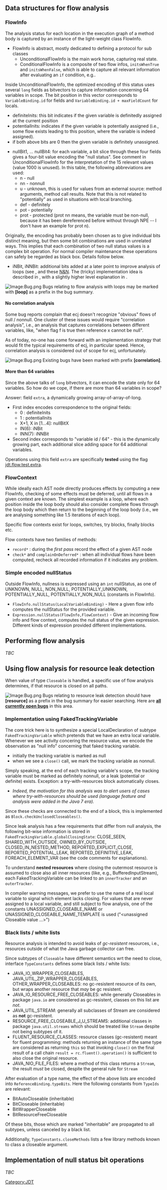 ## Data structures for flow analysis

### FlowInfo

The analysis status for each location in the execution graph of a method
body is captured by an instance of the light-weight class FlowInfo.

  - FlowInfo is abstract, mostly dedicated to defining a protocol for
    sub classes
      - UnconditionalFlowInfo is the main work horse, capturing real
        state.
      - ConditionalFlowInfo is a composite of two flow infos,
        `initsWhenTrue` and `initsWhenFalse`, which is able to capture
        all relevant information after evaluating an `if` condition,
        e.g..

Inside UnconditionalFlowInfo, the optimized encoding of this status uses
several `long` fields as bitvectors to capture information concerning 64
variables in scope. The bit position in this vector corresponds to
`VariableBinding.id` for fields and `VariableBinding.id + maxFieldCount`
for locals.

  - definiteInits: this bit indicates if the given variable is
    definitedly assigned at the current position
  - potentialInits: indicates if the given variable is potentially
    assigned (i.e., some flow exists leading to this position, where the
    variable is indeed assigned).
  - if both above bits are 0 then the given variable is definitely
    unassigned.

<!-- end list -->

  - nullBit1, ... nullBit4: for each variable, a bit slice through these
    four fields gives a four-bit value encoding the "null status". See
    comment in UnconditionalFlowInfo for the interpretation of the 15
    relevant values (value 1000 is unused). In this table, the following
    abbreviations are used:
      - n - null
      - nn - nonnull
      - u - unknown, this is used for values from an external source:
        method arguments, method call results. Note that this is not
        related to "potentially" as used in situations with local
        branching.
      - def - definitely
      - pot - potentially
      - prot - protected (prot nn means, the variable must be non-null,
        because it has been dereferenced before without through NPE -- I
        don't have an example for prot n).

Originally, the encoding has probably been chosen as to give individual
bits distinct meaning, but then some bit combinations are used in
unrelated ways. This implies that each combination of two null status
values is a complex bit operation. For normal compiler maintenance these
operations can safely be regarded as black box. Details follow below.

  - iNBit, iNNBit: additional bits added at a later point to improve
    analysis of loops (see , and these
    [N\&N](https://www.eclipse.org/eclipse/news/4.5/jdt.php#loop-flows).
    The (tricky) implementation idea is described in , with a slightly
    higher level explanation in .

![Image:Bug.png](Bug.png "Image:Bug.png") Bugs relating to flow analysis
with loops may be marked with **\[loop\]** as a prefix in the bug
summary.

#### No correlation analysis

Some bug reports complain that ecj doesn't recognize "obvious" flows of
null / nonnull. One cluster of these issues would require "correlation
analysis", i.e., an analysis that captures correlations between
different variables, like, "when flag f is true then reference x cannot
be null".

As of today, no-one has come forward with an implementation strategy
that would fit the typical requirements of ecj, in particular speed.
Hence, correlation analysis is considered out of scope for ecj,
unfortunately.

![Image:Bug.png](Bug.png "Image:Bug.png") Existing bugs have been marked
with prefix **\[correlation\]**.

#### More than 64 variables

Since the above talks of `long` bitvectors, it can encode the state only
for 64 variables. So how do we cope, if there are more than 64 variables
in scope?

Answer: field `extra`, a dynamically growing array-of-array-of-long.

  - First index encodes correspondence to the original fields:
      - 0 : definiteInits
      - 1 : potentialInits
      - X+1, X in \[1...4\]: nullBitX
      - IN(6): iNBit
      - INN(7): iNNBit
  - Second index corresponds to "variable id / 64" - this is the
    dynamically growing part, each additional slice adding space for 64
    additional variables.

Operations using this field `extra` are specifically **tested** using
the flag
[jdt.flow.test.extra](JDT_Core_Programmer_Guide/ECJ/Testing#jdt.flow.test.extra "wikilink").

### FlowContext

While ideally each AST node directly produces effects by computing a new
FlowInfo, checking of some effects must be deferred, until all flows in
a given context are known. The simplest example is a loop, where each
position inside the loop body should also consider complete flows
through the loop body which then return to the beginning of the loop
body (i.e., we are analysing something like 1.5 iterations of each
loop).

Specific flow contexts exist for loops, switches, try blocks, finally
blocks etc.

Flow contexts have two families of methods:

  - `record*` : during the *first pass* record the effect of a given AST
    node
  - `check*` and `complainOnDeferred*` : when all individual flows have
    been computed, recheck all recorded information if it indicates any
    problem.

### Simple encoded nullStatus

Outside FlowInfo, nullness is expressed using an `int` nullStatus, as
one of UNKNOWN, NULL, NON_NULL, POTENTIALLY_UNKNOWN,
POTENTIALLY_NULL, POTENTIALLY_NON_NULL (constants in FlowInfo).

  - `FlowInfo.nullStatus(LocalVariableBinding)` - Here a given flow info
    computes the nullStatus for the provided variable.
  - `Expression.nullStatus(FlowInfo,FlowContext)` - Give an incoming
    flow info and flow context, computes the null status of the given
    expression. Different kinds of expression provided different
    implementations.

## Performing flow analysis

*TBC*

## Using flow analysis for resource leak detection

When value of type `Closeable` is handled, a specific use of flow
analysis determines, if that resource is closed on all paths.

![Image:Bug.png](Bug.png "Image:Bug.png") Bugs relating to resource leak
detection should have **\[resource\]** as a prefix in the bug summary
for easier searching. Here are **[all currently open
bugs](https://bugs.eclipse.org/bugs/buglist.cgi?classification=Eclipse%20Project&component=Core&product=JDT&query_format=advanced&resolution=---&short_desc=%5Bresource%5D&short_desc_type=allwordssubstr)**
in this area.

### Implementation using FakedTrackingVariable

The core trick here is to synthesize a special LocalDeclaration of
subtype `FakedTrackingVariable` which pretends that we have an extra
local variable. Whenever we see activity concering the resource value,
we encode the observation as "null info" concerning that faked tracking
variable.

  - initially the tracking variable is marked as null
  - when we see a `close()` call, we mark the tracking variable as
    nonnull.

Simply speaking, at the end of each tracking variable's scope, the
tracking variable must be marked as definitely nonnull, or a leak
(potential or definite) exists. Exception: a try-with-resources block
automatically closes.

  -
    *Indeed, the motivation for this analysis was to alert users of
    cases where try-with-resources should be used (language feature and
    analysis were added in the Java 7 era).*

Since these checks are connected to the end of a block, this is
implemented as `Block.checkUnclosedCloseables()`.

Since leak analysis has a few requirements that differ from null
analysis, the following bit-wise information is stored in
`FakedTrackingVariable.globalClosingState`: CLOSE_SEEN,
SHARED_WITH_OUTSIDE, OWNED_BY_OUTSIDE, CLOSED_IN_NESTED_METHOD,
REPORTED_EXPLICIT_CLOSE, REPORTED_POTENTIAL_LEAK,
REPORTED_DEFINITIVE_LEAK, FOREACH_ELEMENT_VAR (see the code comments
for explanations).

To understand **nested resources** where closing the outermost resource
is assumed to close also all inner resources (like, e.g.,
BufferedInputStream), each FakedTrackingVariable can be linked to an
`innerTracker` and an `outerTracker`.

In compiler warning messages, we prefer to use the name of a real local
variable to signal which element lacks closing. For values that are
never assigned to a local variable, and still subject to flow analysis,
one of the constants UNASSIGNED_CLOSEABLE_NAME or
UNASSIGNED_CLOSEABLE_NAME_TEMPLATE is used ("\<unassigned Closeable
value ...\>")

### Black lists / white lists

Resource analysis is intended to avoid leaks of *gc-resistent*
resources, i.e., resources outside of what the Java garbage collector
can free.

Since subtypes of `Closeable` have different semantics wrt the need to
close, interface `TypeConstants` defines some black lists / white lists:

  - JAVA_IO_WRAPPER_CLOSEABLES, JAVA_UTIL_ZIP_WRAPPER_CLOSEABLES,
    OTHER_WRAPPER_CLOSEABLES: no gc-resistent resource of its own, but
    wraps another resource that *may* be gc resistent.
  - JAVA_IO_RESOURCE_FREE_CLOSEABLES: while generally Closeables in
    package `java.io` are considered as gc-resistent, classes on this
    list are *not*.
  - JAVA_UTIL_STREAM: generally all subclasses of Stream are
    considered as **not** gc-resistent.
  - RESOURCE_FREE_CLOSEABLE_J_U_STREAMS: additional classes in
    package `java.util.streams` which should be treated like `Stream`
    despite not being subtypes of it.
  - FLUENT_RESOURCE_CLASSES: resource classes (gc-resistent) meant for
    fluent programming: methods returning an instance of the same type
    are considered as returning `this` so that invoking `close()` on the
    final result of a call chain `result = rc.fluent().operation()` is
    sufficient to also close the original resource.
  - JAVA_NIO_FILE_FILES: where a method of this class returns a
    `Stream`, the result *must* be closed, despite the general rule for
    `Stream`

After evaluation of a type name, the effect of the above lists are
encoded into `ReferenceBinding.typeBits`. Here the following constants
from `TypeIds` are relevant:

  - BitAutoCloseable (inheritable)
  - BitCloseable (inheritable)
  - BitWrapperCloseable
  - BitResourceFreeCloseable

Of these bits, those which are marked "inheritable" are propagated to
all subtypes, unless canceled by a black list.

Additionally, `TypeConstants.closeMethods` lists a few library methods
known to class a closeable argument.

## Implementation of null status bit operations

*TBC*

[Category:JDT](Category:JDT "wikilink")